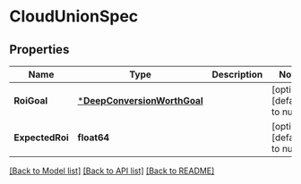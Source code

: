 # CloudUnionSpec

## Properties
Name | Type | Description | Notes
------------ | ------------- | ------------- | -------------
**RoiGoal** | [***DeepConversionWorthGoal**](DeepConversionWorthGoal.md) |  | [optional] [default to null]
**ExpectedRoi** | **float64** |  | [optional] [default to null]

[[Back to Model list]](../README.md#documentation-for-models) [[Back to API list]](../README.md#documentation-for-api-endpoints) [[Back to README]](../README.md)


